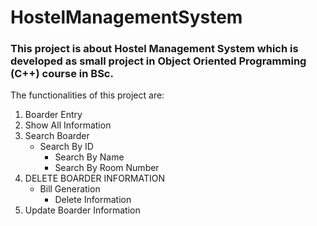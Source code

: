 # HostelManagementSystem
### This project is about Hostel Management System which is developed as small project in **Object Oriented Programming (C++)** course in BSc.
The functionalities of this project are:
1. Boarder Entry
1. Show All Information
1. Search Boarder
	* Search By ID
    	* Search By Name
    	* Search By Room Number
1. DELETE BOARDER INFORMATION
	* Bill Generation
    	* Delete Information
1. Update Boarder Information 
